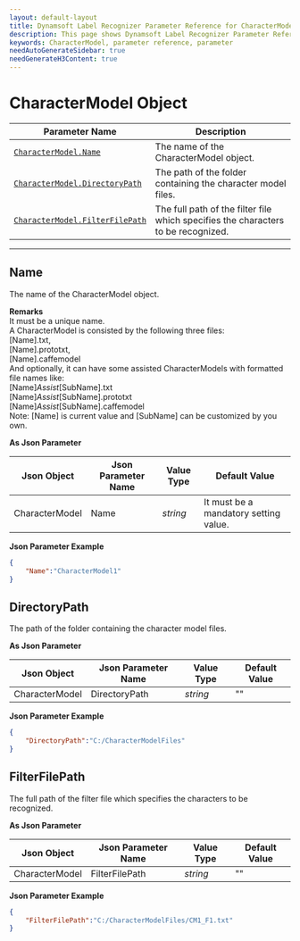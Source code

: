 ```yaml
---
layout: default-layout
title: Dynamsoft Label Recognizer Parameter Reference for CharacterModel Object
description: This page shows Dynamsoft Label Recognizer Parameter Reference for CharacterModel Object.
keywords: CharacterModel, parameter reference, parameter
needAutoGenerateSidebar: true
needGenerateH3Content: true
---
```


# CharacterModel Object

 | Parameter Name | Description |
 | -------------- | ----------- | 
 | [`CharacterModel.Name`](#name) | The name of the CharacterModel object. |
 | [`CharacterModel.DirectoryPath`](#directorypath) | The path of the folder containing the character model files. |
 | [`CharacterModel.FilterFilePath`](#filterfilepath) | The full path of the filter file which specifies the characters to be recognized. |

---


## Name
The name of the CharacterModel object.  

**Remarks**    
It must be a unique name.  
A CharacterModel is consisted by the following three files:  
[Name].txt,  
[Name].prototxt,  
[Name].caffemodel  
And optionally, it can have some assisted CharacterModels with formatted file names like:  
[Name]_Assist_[SubName].txt  
[Name]_Assist_[SubName].prototxt  
[Name]_Assist_[SubName].caffemodel  
Note: [Name] is current value and [SubName] can be customized by you own.


**As Json Parameter**

| Json Object |	Json Parameter Name | Value Type | Default Value |
| ----------- | ------------------- | ---------- | ------------- |
| CharacterModel | Name | *string* | It must be a mandatory setting value. |

**Json Parameter Example**   
```json
{
    "Name":"CharacterModel1"
}
```




## DirectoryPath
The path of the folder containing the character model files.  


**As Json Parameter**

| Json Object |	Json Parameter Name | Value Type | Default Value |
| ----------- | ------------------- | ---------- | ------------- |
| CharacterModel | DirectoryPath | *string* | "" |

**Json Parameter Example**   
```json
{
    "DirectoryPath":"C:/CharacterModelFiles"
}
```




## FilterFilePath
The full path of the filter file which specifies the characters to be recognized.  

**As Json Parameter**

| Json Object |	Json Parameter Name | Value Type | Default Value |
| ----------- | ------------------- | ---------- | ------------- |
| CharacterModel | FilterFilePath | *string* | "" |

**Json Parameter Example**   
```json
{
    "FilterFilePath":"C:/CharacterModelFiles/CM1_F1.txt"
}
```




